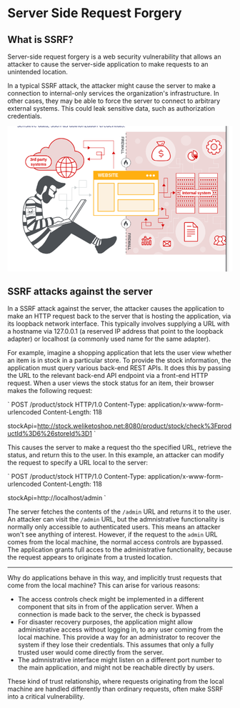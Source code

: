 # Server Side Request Forgery

## What is SSRF?

Server-side request forgery is a web security vulnerability that allows an attacker to cause the server-side application to make requests to an unintended location.

In a typical SSRF attack, the attacker might cause the server to make a connection to internal-only services the organization's infrastructure. In other cases, they may be able to force the server to connect to arbitrary external systems. This could leak sensitive data, such as authorization credentials.

![SSRF](../../images/SSRF.png)

## SSRF attacks against the server

In a SSRF attack against the server, the attacker causes the application to make an HTTP request back to the server that is hosting the application, via its loopback network interface. This typically involves supplying a URL with a hostname via 127.0.0.1 (a reserved IP address that point to the loopback adapter) or localhost (a commonly used name for the same adapter).

For example, imagine a shopping application that lets the user view whether an item is in stock in a particular store. To provide the stock information, the application must query various back-end REST APIs. It does this by passing the URL to the relevant back-end API endpoint via a front-end HTTP request. When a user views the stock status for an item, their browser makes the following request:

`
POST /product/stock HTTP/1.0
Content-Type: application/x-www-form-urlencoded
Content-Length: 118

stockApi=http://stock.weliketoshop.net:8080/product/stock/check%3FproductId%3D6%26storeId%3D1
`

This causes the server to make a request tho the specified URL, retrieve the status, and return this to the user.
In this example, an attacker can modify the request to specify a URL local to the server:

`
POST /product/stock HTTP/1.0
Content-Type: application/x-www-form-urlencoded
Content-Length: 118

stockApi=http://localhost/admin
`

The server fetches the contents of the `/admin` URL and returns it to the user.
An attacker can visit the `/admin` URL, but the admnistrative functionality is normally only accessible to authenticated users. This means an attacker won't see anything of interest. However, if the request to the `admin` URL comes from the local machine, the normal access controls are bypassed. The application grants full acces to the administrative functionality, because the request appears to originate from a trusted location.

-------

Why do applications behave in this way, and implicitly trust requests that come from the local machine? This can arise for various reasons:

- The access controls check might be implemented in a different component that sits in from of the application server. When a connection is made back to the server, the check is bypassed
- For disaster recovery purposes, the application might allow administrative access without logging in, to any user coming from the local machine. This provide a way for an administrator to recover the system if they lose their credentials. This assumes that only a fully trusted user would come directly from the server.
- The admnistrative interface might listen on a different port number to the main application, and might not be reachable directly by users.

These kind of trust relationship, where requests originating from the local machine are handled differently than ordinary requests, often make SSRF into a critical vulnerability.
